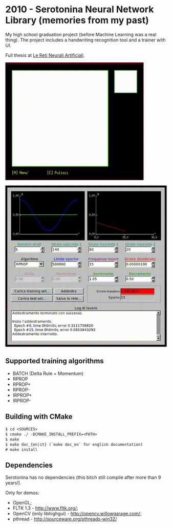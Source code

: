 # 2010 - Serotonina Neural Network Library (memories from my past)

My high school graduation project (before Machine Learning was a real thing). The project includes a handwriting recognition tool and a trainer with UI.

Full thesis at [Le Reti Neurali Artificiali](http://www.hackyourmind.org/public/files/Le%20reti%20neurali%20artificiali%20-%20tesi%20di%20maturita.pdf).

![screenshot](doc/ocr.gif)

![screenshot](doc/gym.gif)

## Supported training algorithms

+ BATCH (Delta Rule + Momentum)
+ RPROP
+ RPROP+
+ RPROP-
+ IRPROP+
+ IRPROP-

## Building with CMake

```
$ cd <SOURCES>
$ cmake ./ -DCMAKE_INSTALL_PREFIX=<PATH>
$ make
$ make doc_{en|it} (`make doc_en` for english documentation)
# make install
```

## Dependencies

Serotonina has no dependencies (this bitch still compile after more than 9 years!).

Only for demos:

 + OpenGL;
 + FLTK 1.3 - <http://www.fltk.org/>;
 + OpenCV (only libhighgui) - <http://opencv.willowgarage.com/>;
 + pthread - <http://sourceware.org/pthreads-win32/>
